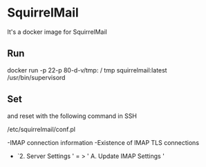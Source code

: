 # SquirrelMail

It's a docker image for SquirrelMail

## Run

docker run -p 22-p 80-d-v/tmp: / tmp squirrelmail:latest /usr/bin/supervisord

## Set

and reset with the following command in SSH

/etc/squirrelmail/conf.pl

-IMAP connection information
-Existence of IMAP TLS connections
- `2. Server Settings ' = &gt; ' A. Update IMAP Settings '

